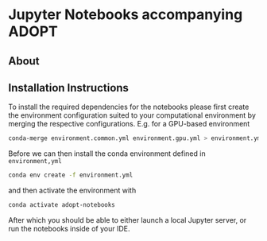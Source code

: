 # Jupyter Notebooks accompanying ADOPT

## About



## Installation Instructions

To install the required dependencies for the notebooks please first create the environment configuration suited to your
computational environment by merging the respective configurations. E.g. for a GPU-based environment

```bash
conda-merge environment.common.yml environment.gpu.yml > environment.yml
```

Before we can then install the conda environment defined in `environment,yml`

```bash
conda env create -f environment.yml
```

and then activate the environment with

```bash
conda activate adopt-notebooks
```

After which you should be able to either launch a local Jupyter server, or run the notebooks inside of your IDE.
